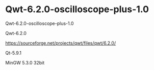 # Qwt-6.2.0-oscilloscope-plus-1.0
Qwt-6.2.0-oscilloscope-plus-1.0


Qwt-6.2.0

https://sourceforge.net/projects/qwt/files/qwt/6.2.0/

Qt-5.9.1

MinGW 5.3.0 32bit
